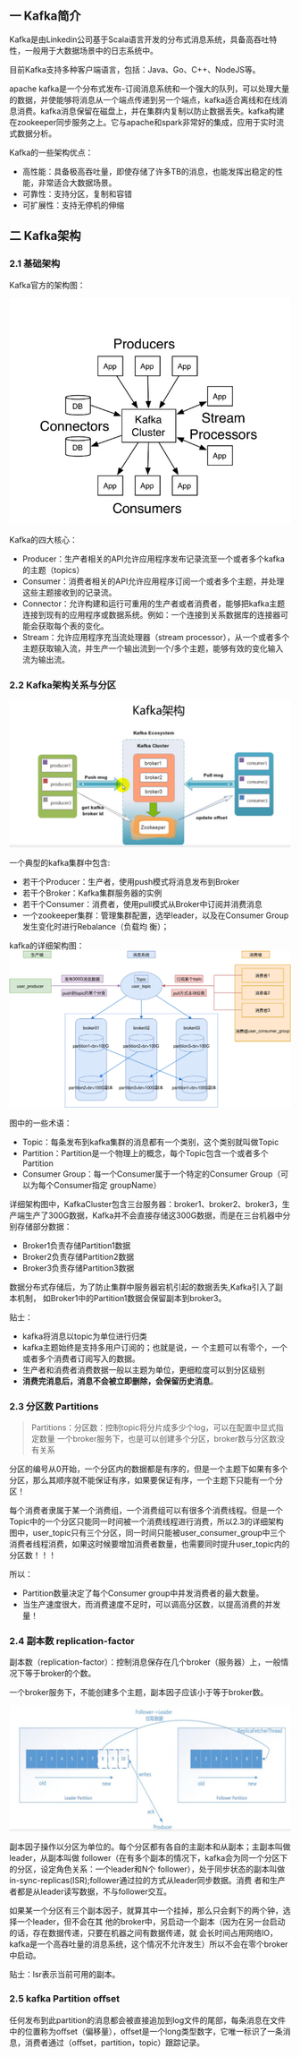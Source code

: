 ## 一 Kafka简介

Kafka是由Linkedin公司基于Scala语言开发的分布式消息系统，具备高吞吐特性，一般用于大数据场景中的日志系统中。  

目前Kafka支持多种客户端语言，包括：Java、Go、C++、NodeJS等。  

apache kafka是一个分布式发布-订阅消息系统和一个强大的队列，可以处理大量的数据，并使能够将消息从一个端点传递到另一个端点，kafka适合离线和在线消息消费。kafka消息保留在磁盘上，并在集群内复制以防止数据丢失。kafka构建在zookeeper同步服务之上。它与apache和spark非常好的集成，应用于实时流式数据分析。  

Kafka的一些架构优点：
- 高性能：具备极高吞吐量，即使存储了许多TB的消息，也能发挥出稳定的性能，非常适合大数据场景。 
- 可靠性：支持分区，复制和容错
- 可扩展性：支持无停机的伸缩

## 二 Kafka架构

### 2.1 基础架构

Kafka官方的架构图：  

![](../../images/mq/kafka-01.png)

Kafka的四大核心：
- Producer：生产者相关的API允许应用程序发布记录流至一个或者多个kafka的主题（topics）
- Consumer：消费者相关的API允许应用程序订阅一个或者多个主题，并处理这些主题接收到的记录流。
- Connector：允许构建和运行可重用的生产者或者消费者，能够把kafka主题连接到现有的应用程序或数据系统。例如：一个连接到关系数据库的连接器可能会获取每个表的变化。
- Stream：允许应用程序充当流处理器（stream processor），从一个或者多个主题获取输入流，并生产一个输出流到一个/多个主题，能够有效的变化输入流为输出流。

### 2.2 Kafka架构关系与分区

![](../../images/mq/kafka-02.png)  

一个典型的kafka集群中包含:
- 若干个Producer：生产者，使用push模式将消息发布到Broker
- 若干个Broker：Kafka集群服务器的实例
- 若干个Consumer：消费者，使用pull模式从Broker中订阅并消费消息
- 一个zookeeper集群：管理集群配置，选举leader，以及在Consumer Group发生变化时进行Rebalance（负载均 衡）； 

kafka的详细架构图：
![](../../images/mq/kafka-03.svg)  

图中的一些术语：
- Topic：每条发布到kafka集群的消息都有一个类别，这个类别就叫做Topic
- Partition：Partition是一个物理上的概念，每个Topic包含一个或者多个Partition
- Consumer Group：每一个Consumer属于一个特定的Consumer Group（可以为每个Consumer指定 groupName）

详细架构图中，KafkaCluster包含三台服务器：broker1、broker2、broker3，生产端生产了300G数据，Kafka并不会直接存储这300G数据，而是在三台机器中分别存储部分数据：
- Broker1负责存储Partition1数据
- Broker2负责存储Partition2数据
- Broker3负责存储Partition3数据

数据分布式存储后，为了防止集群中服务器宕机引起的数据丢失,Kafka引入了副本机制，
如Broker1中的Partition1数据会保留副本到broker3。    

贴士：
- kafka将消息以topic为单位进行归类
- kafka主题始终是支持多用户订阅的；也就是说，一 个主题可以有零个，一个或者多个消费者订阅写入的数据。
- 生产者和消费者消费数据一般以主题为单位，更细粒度可以到分区级别
- **消费完消息后，消息不会被立即删除，会保留历史消息**。  

### 2.3 分区数 Partitions

> Partitions：分区数：控制topic将分片成多少个log，可以在配置中显式指定数量
> 一个broker服务下，也是可以创建多个分区，broker数与分区数没有关系

分区的编号从0开始，一个分区内的数据都是有序的，但是一个主题下如果有多个分区，那么其顺序就不能保证有序，如果要保证有序，一个主题下只能有一个分区！  

每个消费者隶属于某一个消费组，一个消费组可以有很多个消费线程。但是一个Topic中的一个分区只能同一时间被一个消费线程进行消费，所以2.3的详细架构图中，user_topic只有三个分区，同一时间只能被user_consumer_group中三个消费者线程消费，如果这时候要增加消费者数量，也需要同时提升user_topic内的分区数！！！  

所以：
- Partition数量决定了每个Consumer group中并发消费者的最大数量。
- 当生产速度很大，而消费速度不足时，可以调高分区数，以提高消费的并发量！  

### 2.4 副本数 replication-factor

副本数（replication-factor）：控制消息保存在几个broker（服务器）上，一般情况下等于broker的个数。  

一个broker服务下，不能创建多个主题，副本因子应该小于等于broker数。  

![](../../images/mq/kafka-04.png)  

副本因子操作以分区为单位的。每个分区都有各自的主副本和从副本；主副本叫做leader，从副本叫做 follower（在有多个副本的情况下，kafka会为同一个分区下的分区，设定角色关系：一个leader和N个 follower），处于同步状态的副本叫做in-sync-replicas(ISR);follower通过拉的方式从leader同步数据。消费 者和生产者都是从leader读写数据，不与follower交互。  

如果某一个分区有三个副本因子，就算其中一个挂掉，那么只会剩下的两个钟，选择一个leader，但不会在其 他的broker中，另启动一个副本（因为在另一台启动的话，存在数据传递，只要在机器之间有数据传递，就 会长时间占用网络IO，kafka是一个高吞吐量的消息系统，这个情况不允许发生）所以不会在零个broker中启动。   

贴士：lsr表示当前可用的副本。  

### 2.5 kafka Partition oﬀset

任何发布到此partition的消息都会被直接追加到log文件的尾部，每条消息在文件中的位置称为oﬀset（偏移量），oﬀset是一个long类型数字，它唯一标识了一条消息，消费者通过（oﬀset，partition，topic）跟踪记录。  








